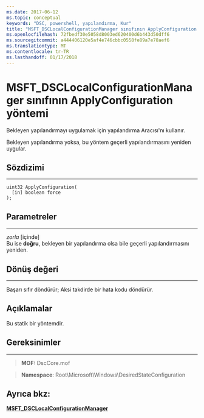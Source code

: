 ```yaml
---
ms.date: 2017-06-12
ms.topic: conceptual
keywords: "DSC, powershell, yapılandırma, Kur"
title: "MSFT_DSCLocalConfigurationManager sınıfının ApplyConfiguration yöntemi"
ms.openlocfilehash: 72fbedf30e5058d8003ed620400d6b443d50dff6
ms.sourcegitcommit: a444406120e5af4e746cbbc0558fe89a7e78aef6
ms.translationtype: MT
ms.contentlocale: tr-TR
ms.lasthandoff: 01/17/2018
---
```

# <a name="applyconfiguration-method-of-the-msftdsclocalconfigurationmanager-class"></a>MSFT_DSCLocalConfigurationManager sınıfının ApplyConfiguration yöntemi

Bekleyen yapılandırmayı uygulamak için yapılandırma Aracısı'nı kullanır. 

Bekleyen yapılandırma yoksa, bu yöntem geçerli yapılandırmasını yeniden uygular.


## <a name="syntax"></a>Sözdizimi
------

```mof
uint32 ApplyConfiguration(
  [in] boolean force
);
```

## <a name="parameters"></a>Parametreler
----------

*zorla* \[içinde\]  
Bu ise **doğru**, bekleyen bir yapılandırma olsa bile geçerli yapılandırmasını yeniden.

## <a name="return-value"></a>Dönüş değeri
------------

Başarı sıfır döndürür; Aksi takdirde bir hata kodu döndürür.

## <a name="remarks"></a>Açıklamalar

Bu statik bir yöntemdir.

## <a name="requirements"></a>Gereksinimler
------------
>**MOF:** DscCore.mof

>**Namespace**: Root\Microsoft\Windows\DesiredStateConfiguration


## <a name="see-also"></a>Ayrıca bkz:


[**MSFT_DSCLocalConfigurationManager**](msft-dsclocalconfigurationmanager.md)

 

 



